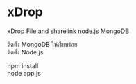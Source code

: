 # xDrop
xDrop File and sharelink node.js MongoDB

ติดตั้ง MongoDB ให้เรียบร้อย <br>
ติดตั้ง Node.js 


npm install <br>
node app.js 


